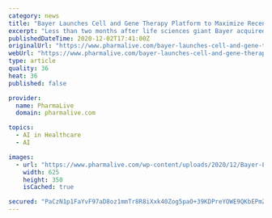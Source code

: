 ```yaml
---
category: news
title: "Bayer Launches Cell and Gene Therapy Platform to Maximize Recent Acquisitions"
excerpt: "Less than two months after life sciences giant Bayer acquired N.C.-based gene therapy company AskBio, the healthcare company launched a cell and gene therapy platform within its pharmaceutical division."
publishedDateTime: 2020-12-02T17:41:00Z
originalUrl: "https://www.pharmalive.com/bayer-launches-cell-and-gene-therapy-platform-to-maximize-recent-acquisitions/"
webUrl: "https://www.pharmalive.com/bayer-launches-cell-and-gene-therapy-platform-to-maximize-recent-acquisitions/"
type: article
quality: 36
heat: 36
published: false

provider:
  name: PharmaLive
  domain: pharmalive.com

topics:
  - AI in Healthcare
  - AI

images:
  - url: "https://www.pharmalive.com/wp-content/uploads/2020/12/Bayer-Launches-Cell-and-Gene-Therapy-Platform-to-Maximize-Recent-Acquisitions-BioSpace-12-2-20.jpeg"
    width: 625
    height: 350
    isCached: true

secured: "PaCzN1p1FaYvF97aD8oz1mmTr8R8iXxk40Zog5paO+39KDPreYOWE9QKbEPmZ3AssMzl4tMWaS3ExNa9c3SF79/kVfeMIJgzvm2a5WtEms/Eojh80xblTfAm/gYsyLszyL8Tn6MAjpGVojUDO+RNUCCbqhWTrJKpZrBFKrdsZS7KmoDOsmwj/ssbjl/A8xTRQTo6Ie+DUtrefFvL+qrhrcJFCItBlDjvw83tCdA+/nCaEjI6dHtdwrjkDhRkoDYMNjUzHButIMPAE/mkXMxwe9Qj/qS5K+e3ug8NQSC8f83A1fXiu+BmpDAiL/djQgkOM5LRraFT87B0fKE73ERNzwMZNF4h6K26udEo4o//sss=;rNOfANd4MtMOE0ebh7gNtw=="
---
```


